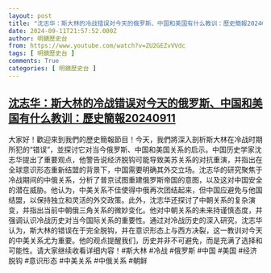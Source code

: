 ```yaml
---
layout: post
title: "沈志华：斯大林的冷战错误对今天的俄罗斯、中国和美国有什么教训：歷史簡報20240911"
date: 2024-09-11T21:57:52.000Z
author: 明鏡歷史台
from: https://www.youtube.com/watch?v=ZU2GEZvVVdc
tags: [ 明鏡歷史台 ]
comments: True
categories: [ 明鏡歷史台 ]
---
```

<!--1726091872000-->
[沈志华：斯大林的冷战错误对今天的俄罗斯、中国和美国有什么教训：歷史簡報20240911](https://www.youtube.com/watch?v=ZU2GEZvVVdc)
------

<div>
大家好！歡迎來到我們的歷史簡報節目！今天，我們將深入剖析斯大林在冷战时期所犯的“错误”，並探讨它对当今俄罗斯、中国和美国关系的启示。中国历史学家沈志华提出了重要观点，他警告说经济脱钩可能导致美苏关系的对抗重演，并指出在全球意识形态重新结盟的背景下，中国需要明确其外交立场。沈志华的研究聚焦于冷战期间的中俄关系，分析了普京试图重建俄罗斯帝国的意图，以及这对中国安全的潜在威胁。他认为，中美关系不佳使得中俄再次团结起来，但中国应避免与他国结盟，以保持独立和灵活的外交政策。此外，沈志华还探讨了中朝关系的复杂演变，并指出当前中朝俄三角关系的微妙变化。他对中朝关系的未来持谨慎态度，并强调认识冷战历史对当今国际关系的重要性。通过对冷战历史的深入研究，沈志华认为，斯大林的错误在于完全脱钩，并在意识形态上与西方决裂，这一教训对今天的中美关系尤为重要。他的观点提醒我们，历史并非不可避免，而是充满了选择和可能性。请大家继续收看详细内容！#斯大林 #冷战 #俄罗斯 #中国 #美国 #经济脱钩 #意识形态 #中美关系 #中俄关系 #朝鲜
</div>
